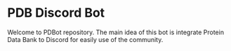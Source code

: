 # PDB Discord Bot

Welcome to PDBot repository. The main idea of this bot is integrate Protein Data Bank to Discord for easily use of the community.